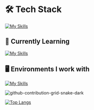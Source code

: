 <!--
**Mytafidou/Mytafidou** is a ✨ _special_ ✨ repository because its `README.md` (this file) appears on your GitHub profile.
Hi there 👋
Here are some ideas to get you started:

- 🔭 I’m currently working on ...
- 🌱 I’m currently learning ...
- 👯 I’m looking to collaborate on ...
- 🤔 I’m looking for help with ...
- 💬 Ask me about ...
- 📫 How to reach me: ...
- 😄 Pronouns: ...
- ⚡ Fun fact: ...
-->
# 🛠 Tech Stack

[![My Skills](https://skillicons.dev/icons?i=python,c,cpp,java,wordpress,matlab,spring,flutter)](https://skillicons.dev)

## 🌱 Currently Learning

[![My Skills](https://skillicons.dev/icons?i=js,arduino,raspberrypi,swift,mysql,ruby)](https://skillicons.dev)

## 🖥️  Environments I work with

[![My Skills](https://skillicons.dev/icons?i=pycharm,clion,idea,vscode,apple,linux,windows)](https://skillicons.dev)

![github-contribution-grid-snake-dark](https://github.com/Mytafidou/Mytafidou/assets/115291539/699c49c0-444e-4eb9-b18b-11f63d091914)

[![Top Langs](https://github-readme-stats.vercel.app/api/top-langs/?username=Mytafidou&layout=compact&theme=dark)](https://github.com/Mytafidou/github-readme-stats&theme=dark)
